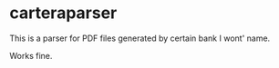 # carteraparser

This is a parser for PDF files generated by certain bank I wont' name.

Works fine.

